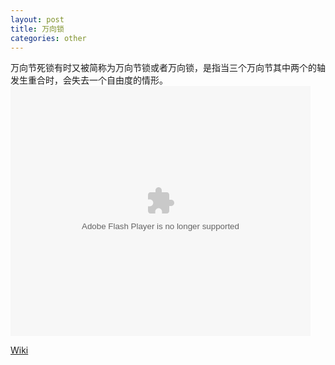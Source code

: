 ```yaml
---
layout: post
title: 万向锁
categories: other
---
```

万向节死锁有时又被简称为万向节锁或者万向锁，是指当三个万向节其中两个的轴发生重合时，会失去一个自由度的情形。
<embed src="http://player.youku.com/player.php/sid/XNzkyOTIyMTI=/v.swf" quality="high" width="480" height="400" align="center" allowscriptaccess="sameDomain" type="application/x-shockwave-flash"></embed>

[Wiki](http://zh.wikipedia.org/wiki/%E8%90%AC%E5%90%91%E9%8E%96)
